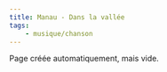 ```yaml
---
title: Manau - Dans la vallée
tags:
    - musique/chanson
---
```


Page créée automatiquement, mais vide.
